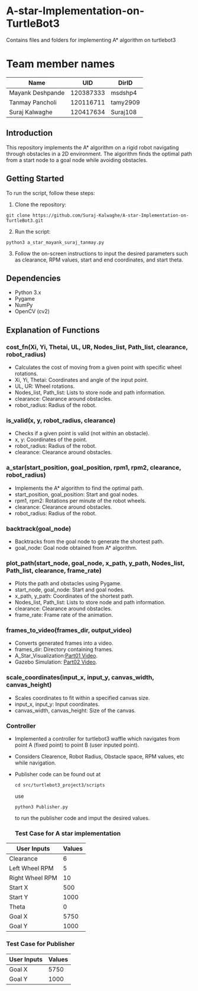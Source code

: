 # A-star-Implementation-on-TurtleBot3
Contains files and folders for implementing A* algorithm on turtlebot3 

# Team member names
| Name         | UID     | DirID |
|--------------|-----------|------------|
| Mayank Deshpande | 120387333   |  msdshp4  |
| Tanmay Pancholi  |  120116711  |  tamy2909 |
| Suraj Kalwaghe   | 120417634   | Suraj108  |
## Introduction
This repository implements the A* algorithm on a rigid robot navigating through obstacles in a 2D environment. The algorithm finds the optimal path from a start node to a goal node while avoiding obstacles. 

## Getting Started
To run the script, follow these steps:
1. Clone the repository:
```
git clone https://github.com/Suraj-Kalwaghe/A-star-Implementation-on-TurtleBot3.git
```
2. Run the script:
```
python3 a_star_mayank_suraj_tanmay.py
```
3. Follow the on-screen instructions to input the desired parameters such as clearance, RPM values, start and end coordinates, and start theta.

## Dependencies
- Python 3.x
- Pygame
- NumPy
- OpenCV (cv2)

## Explanation of Functions

### cost_fn(Xi, Yi, Thetai, UL, UR, Nodes_list, Path_list, clearance, robot_radius)
- Calculates the cost of moving from a given point with specific wheel rotations.
- Xi, Yi, Thetai: Coordinates and angle of the input point.
- UL, UR: Wheel rotations.
- Nodes_list, Path_list: Lists to store node and path information.
- clearance: Clearance around obstacles.
- robot_radius: Radius of the robot.

### is_valid(x, y, robot_radius, clearance)
- Checks if a given point is valid (not within an obstacle).
- x, y: Coordinates of the point.
- robot_radius: Radius of the robot.
- clearance: Clearance around obstacles.

### a_star(start_position, goal_position, rpm1, rpm2, clearance, robot_radius)
- Implements the A* algorithm to find the optimal path.
- start_position, goal_position: Start and goal nodes.
- rpm1, rpm2: Rotations per minute of the robot wheels.
- clearance: Clearance around obstacles.
- robot_radius: Radius of the robot.

### backtrack(goal_node)
- Backtracks from the goal node to generate the shortest path.
- goal_node: Goal node obtained from A* algorithm.

### plot_path(start_node, goal_node, x_path, y_path, Nodes_list, Path_list, clearance, frame_rate)
- Plots the path and obstacles using Pygame.
- start_node, goal_node: Start and goal nodes.
- x_path, y_path: Coordinates of the shortest path.
- Nodes_list, Path_list: Lists to store node and path information.
- clearance: Clearance around obstacles.
- frame_rate: Frame rate of the animation.

### frames_to_video(frames_dir, output_video)
- Converts generated frames into a video.
- frames_dir: Directory containing frames.
- A_Star_Visualization:[Part01 Video](https://drive.google.com/file/d/1_j--3CNOnS8agndLOYiFqevRaNKXQGpn/view?usp=drive_link).
- Gazebo Simulation: [Part02 Video](https://drive.google.com/file/d/1ZFe5THaUJNQ3GxU8qaQwpMXy0VyHn2xf/view?usp=sharing).

### scale_coordinates(input_x, input_y, canvas_width, canvas_height)
- Scales coordinates to fit within a specified canvas size.
- input_x, input_y: Input coordinates.
- canvas_width, canvas_height: Size of the canvas.

### Controller
- Implemented a controller for turtlebot3 waffle which navigates from point A (fixed point) to point B (user inputed point).
- Considers Clearence, Robot Radius, Obstacle space, RPM values, etc while navigation.
- Publisher code can be found out at
  ```
  cd src/turtlebot3_project3/scripts
  ```
  use
  ```
  python3 Publisher.py
  ```
  to run the publisher code and imput the desired values.

  ### Test Case for A star implementation
|User Inputs | Values     |
|--------------|----------|
| Clearance        |  6   |  
| Left Wheel RPM   |  5   |  
| Right Wheel RPM  | 10   | 
| Start X          | 500  |
| Start Y          | 1000 |
| Theta            | 0    |
| Goal X           | 5750 |
| Goal Y           | 1000 |

  ### Test Case for Publisher
  |User Inputs | Values     |
|--------------|----------|
| Goal X           | 5750 |
| Goal Y           | 1000 |
  
  
